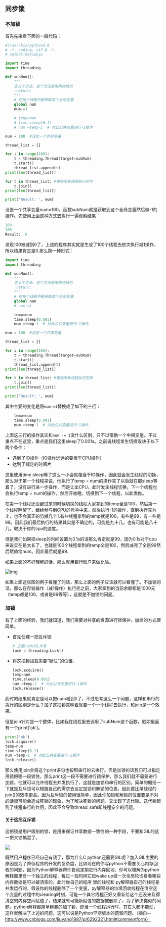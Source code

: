 ## 同步锁

### 不加锁

首先先来看下面的一段代码：

```python
#!/usr/bin/python3.6
# -*- coding: utf-8 -*-
# author:maxiaoyu

import time
import threading

def subNum():
    """
    定义个方法，这个方法是用来持续的
    :return: 
    """
    # 在每个线程中都获取这个全局变量
    global num
    num-=1

    # temp=num
    # time.sleep(0.1)
    # num =temp-1  # 对此公共变量进行-1操作

num = 100  #设定一个共享变量

thread_list = []

for i in range(100):
    t = threading.Thread(target=subNum)
    t.start()
    thread_list.append(t)
print(len(thread_list))

for t in thread_list: #等待所有线程执行完毕
    t.join()
print(len(thread_list))

print('Result: ', num)
```

设置一个共享变量num=100，函数subNum就是获取到这个全局变量然后做-1的操作。先使用上面这种方式去执行一遍观察结果：

```python
100
100
Result:  0
```

发现100被减到0了，上述的程序其实就是生成了100个线程去依次执行减1操作，所以结果肯定是0.那么换一种形式：

```python
import time
import threading

def subNum():
    """
    定义个方法，这个方法是用来持续的
    :return: 
    """
    # 在每个线程中都获取这个全局变量
    global num
    # num-=1

    temp=num
    time.sleep(0.001)
    num =temp-1  # 对此公共变量进行-1操作

num = 100  #设定一个共享变量

thread_list = []

for i in range(100):
    t = threading.Thread(target=subNum)
    t.start()
    thread_list.append(t)
print(len(thread_list))

for t in thread_list: #等待所有线程执行完毕
    t.join()
print(len(thread_list))

print('Result: ', num)
```

其中主要的变化是将`num-=1`替换成了如下的三行：

```python
    temp=num
    time.sleep(0.001)
    num =temp-1  # 对此公共变量进行-1操作
```

上面这三行的操作其实和`num -= 1`没什么区别，只不过借助一个中间变量。不过重点不在这里，重点是我们这里sleep了0.001s。之前说线程发生切换取决于以下两个条件：

- 遇到了IO操作（IO操作远远的要慢于CPU操作）
- 达到了规定的时间片

这里使用time.sleep睡了这么一小会就相当于IO操作，因此就会发生线程的切换，那么对于第一个线程来说，他执行了temp = num的操作完了以后就在那sleep等着了，没有进行进一步操作，而是让出CPU。此时发生线程切换，下一个线程也会执行temp = num的操作，然后开始睡，切换到下一个线程，以此类推。

在第一个线程还没醒过来的时候切换的线程大家拿到的temp全是100，然后第一个线程睡醒了，继续参与到CPU的竞争中来，然后执行-1的操作，直到执行完为止，也不会真正的剪掉几个1.有些线程拿到的temp就是100，有些是99，有一些是98。因此我们最后执行的结果其实是不确定的，可能是九十几，也有可能是八十几，取决于你的cpu的速度。

但是我们如果把sleep的时间设置为0.1s的话那么肯定就是99，因为0.1s对于cpu来说实在是太长了，也就是100个线程拿到的temp全是100，然后减完了全是99然后赋值给num。因此最后就是99.

如果上面的不好理解的话，那么就用银行账户来做比喻。

![img](http://omk1n04i8.bkt.clouddn.com/17-3-25/93569127-file_1490441344049_2169.jpg)

如果上面这张图的例子看懂了的话，那么上面的例子应该就可以看懂了。不加锁的话，那么在存钱操作（减1操作）执行完之前，大家拿到的当前余额都是1000元（temp都是100，或者是99等等），这就是不加锁的问题。

### 加锁

有了上面的经验，我们就知道，我们需要对共享的资源进行锁保护，加锁的方式很简单。

- 首先创建一把互斥锁

  ```python
  # 主要Lock的L大写
  lock = threading.Lock()
  ```

- 将这把锁加载需要“锁住”的位置。

  ```python
  lock.acquire()
  temp=num
  time.sleep(0.001)
  num =temp-1  # 对此公共变量进行-1操作
  lock.release()
  ```

此时的结果就肯定是可以把num减到0了，不过思考这么一个问题，这样和串行的执行的区别是什么？加了这把锁意味着就要一个一个线程去执行，和join是一个效果。

但是join针对是一个整体，比如我在线程里去调用了subNum这个函数，假如里面有一个print('ok')。

```python
print('ok')
lock.acquire()
temp=num
time.sleep(0.1)
num =temp-1  # 对此公共变量进行-1操作
lock.release()
```

那么使用join会将这个print语句也按照串行的去执行。但是加锁的话我们可以指定用锁把哪一段锁住，那么print这一段不需要进行锁保护，那么我们就不需要进行加锁，他就可以允许线程去并发执行了，这就是加锁和串行的区别。简单的概括一下就是互斥锁可以根据自己的需求去设定加锁和解锁的位置，因此要比单线程的join()的效率更高。因为互斥锁的使用很简单，因此你加锁和解锁的位置要是不对的话很可能会造成死锁的现象，为了解决死锁的问题，又出现了迭代锁。迭代锁起到了线程串行的作用，因此不会导致thread_safe即线程安全的问题。

#### 关于这把互斥锁

这把锁是用户级别的锁，是用来保证共享数据一致性的一种手段，不要和GIL的这一把大锁搞混了。

![](http://omk1n04i8.bkt.clouddn.com/17-9-13/23266726.jpg)

既然用户程序已经自己有锁了，那为什么C python还需要GIL呢？加入GIL主要的原因是为了降低程序的开发的复杂度，比如现在的你写python不需要关心内存回收的问题，因为Python解释器帮你自动定期进行内存回收，你可以理解为python解释器里有一个独立的线程，每过一段时间它起wake up做一次全局轮询看看哪些内存数据是可以被清空的，此时你自己的程序 里的线程和 py解释器自己的线程是并发运行的，假设你的线程删除了一个变量，py解释器的垃圾回收线程在清空这个变量的过程中的clearing时刻，可能一个其它线程正好又重新给这个还没来及得清空的内存空间赋值了，结果就有可能新赋值的数据被删除了，为了解决类似的问题，python解释器简单粗暴的加了锁，即当一个线程运行时，其它人都不能动，这样就解决了上述的问题，这可以说是Python早期版本的遗留问题。（摘自--http://www.cnblogs.com/liuyang1987/p/6292321.html#commentform）